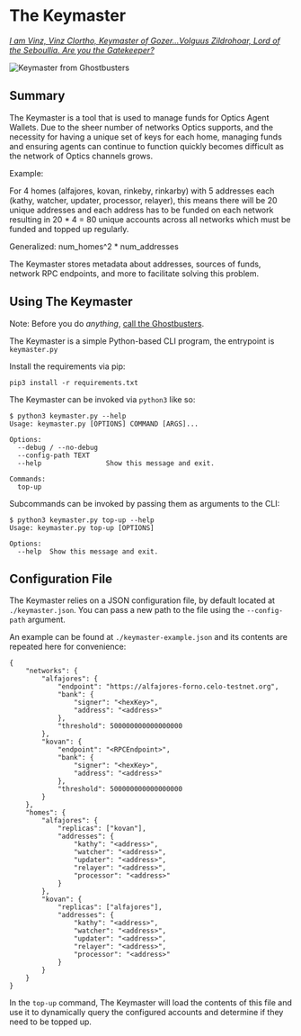 # The Keymaster

[*I am Vinz, Vinz Clortho, Keymaster of Gozer...Volguus Zildrohoar, Lord of the Seboullia. Are you the Gatekeeper?*](https://www.youtube.com/watch?v=xSp5QwKRwqM)

![Keymaster from Ghostbusters](https://i.pinimg.com/originals/9d/5b/a0/9d5ba02875ce7921d092038d1543b1f4.jpg)

## Summary
The Keymaster is a tool that is used to manage funds for Optics Agent Wallets. Due to the sheer number of networks Optics supports, and the necessity for having a unique set of keys for each home, managing funds and ensuring agents can continue to function quickly becomes difficult as the network of Optics channels grows. 

Example: 

For 4 homes (alfajores, kovan, rinkeby, rinkarby) with 5 addresses each (kathy, watcher, updater, processor, relayer), this means there will be 20 unique addresses and each address has to be funded on each network resulting in 20 * 4 = 80 unique accounts across all networks which must be funded and topped up regularly.

Generalized: num_homes^2 * num_addresses

The Keymaster stores metadata about addresses, sources of funds, network RPC endpoints, and more to facilitate solving this problem. 

## Using The Keymaster 

Note: Before you do *anything*, [call the Ghostbusters](https://www.youtube.com/watch?v=Fe93CLbHjxQ). 

The Keymaster is a simple Python-based CLI program, the entrypoint is `keymaster.py`

Install the requirements via pip: 

`pip3 install -r requirements.txt`

The Keymaster can be invoked via `python3` like so: 

```
$ python3 keymaster.py --help
Usage: keymaster.py [OPTIONS] COMMAND [ARGS]...

Options:
  --debug / --no-debug
  --config-path TEXT
  --help                Show this message and exit.

Commands:
  top-up
```

Subcommands can be invoked by passing them as arguments to the CLI: 

```
$ python3 keymaster.py top-up --help
Usage: keymaster.py top-up [OPTIONS]

Options:
  --help  Show this message and exit.
```

## Configuration File 

The Keymaster relies on a JSON configuration file, by default located at `./keymaster.json`. You can pass a new path to the file using the `--config-path` argument. 

An example can be found at `./keymaster-example.json` and its contents are repeated here for convenience: 

```
{
    "networks": {
        "alfajores": {
            "endpoint": "https://alfajores-forno.celo-testnet.org",
            "bank": {
                "signer": "<hexKey>",
                "address": "<address>"
            },
            "threshold": 500000000000000000
        },
        "kovan": {
            "endpoint": "<RPCEndpoint>",
            "bank": {
                "signer": "<hexKey>",
                "address": "<address>"
            },
            "threshold": 500000000000000000
        }
    },
    "homes": {
        "alfajores": {
            "replicas": ["kovan"],
            "addresses": {
                "kathy": "<address>",
                "watcher": "<address>",
                "updater": "<address>",
                "relayer": "<address>",
                "processor": "<address>"
            }
        },
        "kovan": {
            "replicas": ["alfajores"],
            "addresses": {
                "kathy": "<address>",
                "watcher": "<address>",
                "updater": "<address>",
                "relayer": "<address>",
                "processor": "<address>"
            }
        }
    }
}
```

In the `top-up` command, The Keymaster will load the contents of this file and use it to dynamically query the configured accounts and determine if they need to be topped up. 